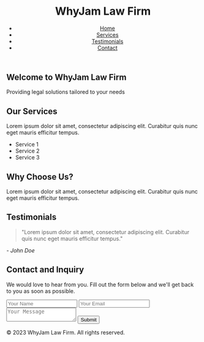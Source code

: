 <!DOCTYPE html>
<html lang="en">

<head>
  <meta charset="UTF-8">
  <meta name="viewport" content="width=device-width, initial-scale=1.0">
  <title>WhyJam Law Firm</title>
  <link rel="stylesheet" href="styles.css">
</head>

<body>
  <header id="header">
    <div class="container">
      <h1>WhyJam Law Firm</h1>
      <nav>
        <ul>
          <li><a href="#hero">Home</a></li>
          <li><a href="#services">Services</a></li>
          <li><a href="#testimonials">Testimonials</a></li>
          <li><a href="#contact">Contact</a></li>
        </ul>
      </nav>
    </div>
  </header>

  <section id="hero">
    <div class="container">
      <h1>Welcome to WhyJam Law Firm</h1>
      <p>Providing legal solutions tailored to your needs</p>
    </div>
  </section>

  <section id="services">
    <div class="container">
      <h2>Our Services</h2>
      <p>Lorem ipsum dolor sit amet, consectetur adipiscing elit. Curabitur quis nunc eget mauris efficitur tempus.</p>
      <ul>
        <li>Service 1</li>
        <li>Service 2</li>
        <li>Service 3</li>
      </ul>
    </div>
  </section>

  <section id="value-proposition">
    <div class="container">
      <h2>Why Choose Us?</h2>
      <p>Lorem ipsum dolor sit amet, consectetur adipiscing elit. Curabitur quis nunc eget mauris efficitur tempus.</p>
    </div>
  </section>

  <section id="testimonials">
    <div class="container">
      <h2>Testimonials</h2>
      <div class="testimonial">
        <blockquote>"Lorem ipsum dolor sit amet, consectetur adipiscing elit. Curabitur quis nunc eget mauris efficitur
          tempus."</blockquote>
        <cite>- John Doe</cite>
      </div>
    </div>
  </section>

  <section id="contact">
    <div class="container">
      <h2>Contact and Inquiry</h2>
      <p>We would love to hear from you. Fill out the form below and we'll get back to you as soon as possible.</p>
      <div class="contact-form">
        <form>
          <input type="text" placeholder="Your Name">
          <input type="email" placeholder="Your Email">
          <textarea placeholder="Your Message"></textarea>
          <button type="submit">Submit</button>
        </form>
      </div>
    </div>
  </section>

  <footer>
    <div class="container">
      <p>&copy; 2023 WhyJam Law Firm. All rights reserved.</p>
    </div>
  </footer>

  <script src="script.js"></script>
</body>

</html>
